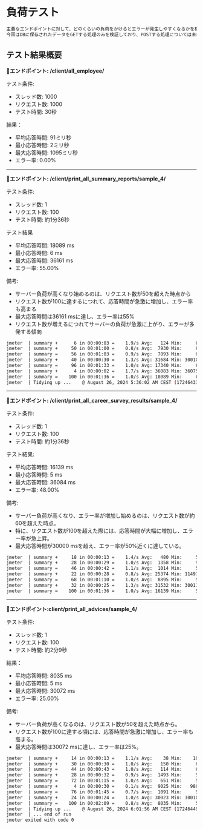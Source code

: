 # 負荷テスト
```txt
主要なエンドポイントに対して、どのくらいの負荷をかけるとエラーが発生しやすくなるかを検証した。
今回はDBに保存されたデータをGETする処理のみを検証しており、POSTする処理については未検証。
```

## テスト結果概要
**📍エンドポイント: /client/all_employee/**

テスト条件:
- スレッド数: 1000
- リクエスト数: 1000
- テスト時間: 30秒

結果：
- 平均応答時間: 91ミリ秒
- 最小応答時間: 2ミリ秒
- 最大応答時間: 1095ミリ秒
- エラー率: 0.00%
***
**📍エンドポイント: /client/print_all_summary_reports/sample_4/**

テスト条件:
- スレッド数: 1
- リクエスト数: 100
- テスト時間: 約1分36秒

テスト結果
- 平均応答時間: 18089 ms
- 最小応答時間: 6 ms
- 最大応答時間: 36161 ms
- エラー率: 55.00%

備考:
- サーバー負荷が高くなり始めるのは、リクエスト数が50を超えた時点から
- リクエスト数が100に達するにつれて、応答時間が急激に増加し、エラー率も高まる
- 最大応答時間は36161 msに達し、エラー率は55%
- リクエスト数が増えるにつれてサーバーの負荷が急激に上がり、エラーが多発する傾向
```bash
jmeter  | summary +      6 in 00:00:03 =    1.9/s Avg:   124 Min:     6 Max:   393 Err:     0 (0.00%) Active: 1 Started: 6 Finished: 5
jmeter  | summary +     50 in 00:01:00 =    0.8/s Avg:  7930 Min:     8 Max: 30095 Err:    11 (22.00%) Active: 45 Started: 100 Finished: 55
jmeter  | summary =     56 in 00:01:03 =    0.9/s Avg:  7093 Min:     6 Max: 30095 Err:    11 (19.64%)
jmeter  | summary +     40 in 00:00:30 =    1.3/s Avg: 31684 Min: 30010 Max: 36161 Err:    40 (100.00%) Active: 5 Started: 100 Finished: 95
jmeter  | summary =     96 in 00:01:33 =    1.0/s Avg: 17340 Min:     6 Max: 36161 Err:    51 (53.12%)
jmeter  | summary +      4 in 00:00:02 =    1.7/s Avg: 36083 Min: 36075 Max: 36095 Err:     4 (100.00%) Active: 0 Started: 100 Finished: 100
jmeter  | summary =    100 in 00:01:36 =    1.0/s Avg: 18089 Min:     6 Max: 36161 Err:    55 (55.00%)
jmeter  | Tidying up ...    @ August 26, 2024 5:36:02 AM CEST (1724643362997)
```
***
**📍エンドポイント: /client/print_all_career_survey_results/sample_4/**

テスト条件:
- スレッド数: 1
- リクエスト数: 100
- テスト時間: 約1分36秒

テスト結果:
- 平均応答時間: 16139 ms
- 最小応答時間: 5 ms
- 最大応答時間: 36084 ms
- エラー率: 48.00%

備考:
- サーバー負荷が高くなり、エラー率が増加し始めるのは、リクエスト数が約60を超えた時点。
- 特に、リクエスト数が100を超えた際には、応答時間が大幅に増加し、エラー率が急上昇。
- 最大応答時間が30000 msを超え、エラー率が50%近くに達している。
```bash
jmeter  | summary +     18 in 00:00:13 =    1.4/s Avg:   480 Min:     5 Max:  2471 Err:     0 (0.00%) Active: 5 Started: 22 Finished: 17
jmeter  | summary +     28 in 00:00:29 =    1.0/s Avg:  1358 Min:     9 Max: 15066 Err:     0 (0.00%) Active: 21 Started: 71 Finished: 50
jmeter  | summary =     46 in 00:00:42 =    1.1/s Avg:  1014 Min:     5 Max: 15066 Err:     0 (0.00%)
jmeter  | summary +     22 in 00:00:28 =    0.8/s Avg: 25374 Min: 11497 Max: 30035 Err:    16 (72.73%) Active: 33 Started: 100 Finished: 67
jmeter  | summary =     68 in 00:01:10 =    1.0/s Avg:  8895 Min:     5 Max: 30035 Err:    16 (23.53%)
jmeter  | summary +     32 in 00:00:25 =    1.3/s Avg: 31532 Min: 30011 Max: 36084 Err:    32 (100.00%) Active: 0 Started: 100 Finished: 100
jmeter  | summary =    100 in 00:01:36 =    1.0/s Avg: 16139 Min:     5 Max: 36084 Err:    48 (48.00%)
```
***
**📍エンドポイント:client/print_all_advices/sample_4/**

テスト条件:
- スレッド数: 1
- リクエスト数: 100
- テスト時間: 約2分9秒

結果：
- 平均応答時間: 8035 ms
- 最小応答時間: 5 ms
- 最大応答時間: 30072 ms
- エラー率: 25.00%

備考:
- サーバー負荷が高くなるのは、リクエスト数が50を超えた時点から。
- リクエスト数が100に達する頃には、応答時間が急激に増加し、エラー率も高まる。
- 最大応答時間は30072 msに達し、エラー率は25%。
```bash
jmeter  | summary +     14 in 00:00:13 =    1.1/s Avg:    38 Min:    10 Max:   119 Err:     0 (0.00%) Active: 1 Started: 14 Finished: 13
jmeter  | summary +     30 in 00:00:30 =    1.0/s Avg:   150 Min:     6 Max:  1992 Err:     0 (0.00%) Active: 1 Started: 44 Finished: 43
jmeter  | summary =     44 in 00:00:43 =    1.0/s Avg:   114 Min:     6 Max:  1992 Err:     0 (0.00%)
jmeter  | summary +     28 in 00:00:32 =    0.9/s Avg:  1493 Min:     5 Max:  6046 Err:     0 (0.00%) Active: 2 Started: 76 Finished: 74
jmeter  | summary =     72 in 00:01:15 =    1.0/s Avg:   651 Min:     5 Max:  6046 Err:     0 (0.00%)
jmeter  | summary +      4 in 00:00:30 =    0.1/s Avg:  9025 Min:   980 Max: 30072 Err:     1 (25.00%) Active: 25 Started: 100 Finished: 75
jmeter  | summary =     76 in 00:01:45 =    0.7/s Avg:  1091 Min:     5 Max: 30072 Err:     1 (1.32%)
jmeter  | summary +     24 in 00:00:24 =    1.0/s Avg: 30023 Min: 30010 Max: 30064 Err:    24 (100.00%) Active: 0 Started: 100 Finished: 100
jmeter  | summary =    100 in 00:02:09 =    0.8/s Avg:  8035 Min:     5 Max: 30072 Err:    25 (25.00%)
jmeter  | Tidying up ...    @ August 26, 2024 6:01:56 AM CEST (1724644916515)
jmeter  | ... end of run
jmeter exited with code 0
```